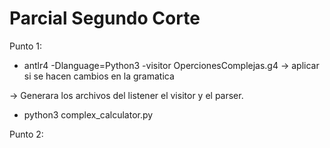 # Parcial Segundo Corte
Punto 1:

 - antlr4 -Dlanguage=Python3 -visitor OpercionesComplejas.g4 -> aplicar si se hacen cambios en la gramatica

-> Generara los archivos del listener el visitor y el parser. 

 - python3 complex_calculator.py

Punto 2: 

